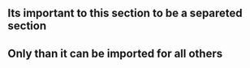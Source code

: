 ## Its important to this section to be a separeted section
## Only than it can be imported for all others